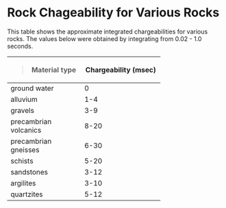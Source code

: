# Rock Chageability for Various Rocks

This table shows the approximate integrated chargeabilities for various
rocks. The values below were obtained by integrating from 0.02 - 1.0
seconds.

<table style="width:71%;">
<colgroup>
<col style="width: 33%" />
<col style="width: 37%" />
</colgroup>
<thead>
<tr>
<th><blockquote>
<p><strong>Material type</strong></p>
</blockquote></th>
<th><strong>Chargeability (msec)</strong></th>
</tr>
</thead>
<tbody>
<tr>
<td>ground water</td>
<td>0</td>
</tr>
<tr>
<td>alluvium</td>
<td>1-4</td>
</tr>
<tr>
<td>gravels</td>
<td>3-9</td>
</tr>
<tr>
<td>precambrian volcanics</td>
<td>8-20</td>
</tr>
<tr>
<td>precambrian gneisses</td>
<td>6-30</td>
</tr>
<tr>
<td>schists</td>
<td>5-20</td>
</tr>
<tr>
<td>sandstones</td>
<td>3-12</td>
</tr>
<tr>
<td>argilites</td>
<td>3-10</td>
</tr>
<tr>
<td>quartzites</td>
<td>5-12</td>
</tr>
</tbody>
</table>

